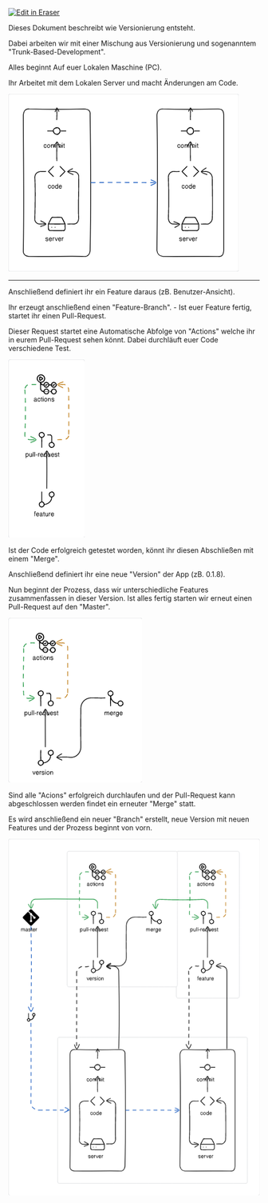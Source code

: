 <p><a target="_blank" href="https://app.eraser.io/workspace/W0q4SHuyJ9ebeo4KUZSr" id="edit-in-eraser-github-link"><img alt="Edit in Eraser" src="https://firebasestorage.googleapis.com/v0/b/second-petal-295822.appspot.com/o/images%2Fgithub%2FOpen%20in%20Eraser.svg?alt=media&amp;token=968381c8-a7e7-472a-8ed6-4a6626da5501"></a></p>

Dieses Dokument beschreibt wie Versionierung entsteht.

Dabei arbeiten wir mit einer Mischung aus Versionierung und sogenanntem "Trunk-Based-Development".



Alles beginnt Auf euer Lokalen Maschine (PC).

Ihr Arbeitet mit dem Lokalen Server und macht Änderungen am Code.

![local](/.eraser/W0q4SHuyJ9ebeo4KUZSr___Aice6h6JxvNwzixxntyeJbPDVnp2___---figure---YR34mjfqjKHc1oR3R-QBv---figure---iuaN4qOdTtzpugmLflVw0Q.png "local")

---

Anschließend definiert ihr ein Feature daraus (zB. Benutzer-Ansicht).

Ihr erzeugt anschließend einen "Feature-Branch". - Ist euer Feature fertig, startet ihr einen Pull-Request.

Dieser Request startet eine Automatische Abfolge von "Actions" welche ihr in eurem Pull-Request sehen könnt. Dabei durchläuft euer Code verschiedene Test.

![feature](/.eraser/W0q4SHuyJ9ebeo4KUZSr___Aice6h6JxvNwzixxntyeJbPDVnp2___---figure---24DhE_3rn9VX8FwUdj4X7---figure---ngYiXRVQQUWHr-AA-AFApg.png "feature")

Ist der Code erfolgreich getestet worden, könnt ihr diesen Abschließen mit einem "Merge".

Anschließend definiert ihr eine neue "Version" der App (zB. 0.1.8).

Nun beginnt der Prozess, dass wir unterschiedliche Features zusammenfassen in dieser Version. Ist alles fertig starten wir erneut einen Pull-Request auf den "Master".

![version](/.eraser/W0q4SHuyJ9ebeo4KUZSr___Aice6h6JxvNwzixxntyeJbPDVnp2___---figure---GzXcjCPqL1oOGtpvZdk0G---figure---OfNJng5wqvqQDQm1FnZvgw.png "version")

Sind alle "Acions" erfolgreich durchlaufen und der Pull-Request kann abgeschlossen werden findet ein erneuter "Merge" statt.



Es wird anschließend ein neuer "Branch" erstellt, neue Version mit neuen Features und der Prozess beginnt von vorn.

![workflow](/.eraser/W0q4SHuyJ9ebeo4KUZSr___Aice6h6JxvNwzixxntyeJbPDVnp2___---figure---xKI-v1Wf37CTloXwt6b7M---figure---BQOeHyONIhPUiOd_wC0i9Q.png "workflow")




<!--- Eraser file: https://app.eraser.io/workspace/W0q4SHuyJ9ebeo4KUZSr --->